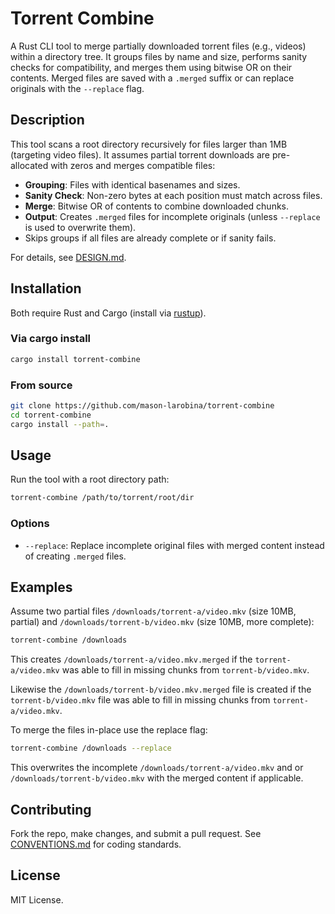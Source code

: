 # Torrent Combine

A Rust CLI tool to merge partially downloaded torrent files (e.g., videos) within a directory tree. It groups files by name and size, performs sanity checks for compatibility, and merges them using bitwise OR on their contents. Merged files are saved with a `.merged` suffix or can replace originals with the `--replace` flag.

## Description

This tool scans a root directory recursively for files larger than 1MB (targeting video files). It assumes partial torrent downloads are pre-allocated with zeros and merges compatible files:

- **Grouping**: Files with identical basenames and sizes.
- **Sanity Check**: Non-zero bytes at each position must match across files.
- **Merge**: Bitwise OR of contents to combine downloaded chunks.
- **Output**: Creates `.merged` files for incomplete originals (unless `--replace` is used to overwrite them).
- Skips groups if all files are already complete or if sanity fails.

For details, see [DESIGN.md](DESIGN.md).

## Installation

Both require Rust and Cargo (install via [rustup](https://rustup.rs/)).

### Via cargo install

```bash
cargo install torrent-combine
```

### From source

```bash
git clone https://github.com/mason-larobina/torrent-combine
cd torrent-combine
cargo install --path=.
```

## Usage

Run the tool with a root directory path:

```bash
torrent-combine /path/to/torrent/root/dir
```

### Options

- `--replace`: Replace incomplete original files with merged content instead of creating `.merged` files.

## Examples

Assume two partial files `/downloads/torrent-a/video.mkv` (size 10MB, partial) and `/downloads/torrent-b/video.mkv` (size 10MB, more complete):

```bash
torrent-combine /downloads
```

This creates `/downloads/torrent-a/video.mkv.merged` if the `torrent-a/video.mkv` was able to fill in missing chunks from `torrent-b/video.mkv`.

Likewise the `/downloads/torrent-b/video.mkv.merged` file is created if the `torrent-b/video.mkv` file was able to fill in missing chunks from `torrent-a/video.mkv`.

To merge the files in-place use the replace flag:

```bash
torrent-combine /downloads --replace
```

This overwrites the incomplete `/downloads/torrent-a/video.mkv` and or `/downloads/torrent-b/video.mkv` with the merged content if applicable.

## Contributing

Fork the repo, make changes, and submit a pull request. See [CONVENTIONS.md](CONVENTIONS.md) for coding standards.

## License

MIT License.
